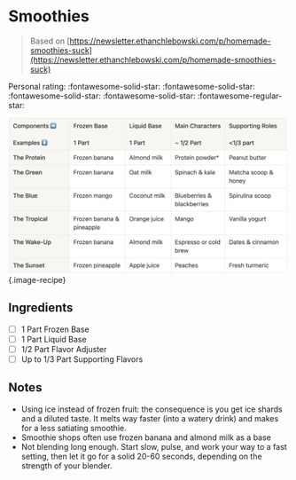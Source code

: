 # Smoothies

> Based on [https://newsletter.ethanchlebowski.com/p/homemade-smoothies-suck](https://newsletter.ethanchlebowski.com/p/homemade-smoothies-suck)

<!-- {cts} rating=4; (User can specify rating on scale of 1-5) -->

Personal rating: :fontawesome-solid-star: :fontawesome-solid-star: :fontawesome-solid-star: :fontawesome-solid-star: :fontawesome-regular-star:

<!-- {cte} -->

<!-- {cts} name_image=smoothies-table.jpg; (User can specify image name) -->

![smoothies-table.jpg](./smoothies-table.jpg){.image-recipe}

<!-- {cte} -->

## Ingredients

- [ ] 1 Part Frozen Base
- [ ] 1 Part Liquid Base
- [ ] 1/2 Part Flavor Adjuster
- [ ] Up to 1/3 Part Supporting Flavors

## Notes

- Using ice instead of frozen fruit: the consequence is you get ice shards and a diluted taste. It melts way faster (into a watery drink) and makes for a less satiating smoothie.
- Smoothie shops often use frozen banana and almond milk as a base
- Not blending long enough. Start slow, pulse, and work your way to a fast setting, then let it go for a solid 20-60 seconds, depending on the strength of your blender.
